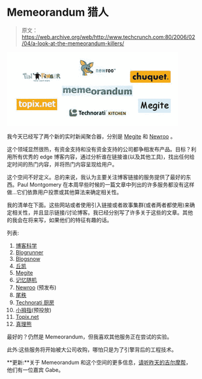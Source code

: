 # Memeorandum 猎人

> 原文：<https://web.archive.org/web/http://www.techcrunch.com:80/2006/02/04/a-look-at-the-memeorandum-killers/>

![](img/e5d1f1b21953c15d04403f4524682ce6.png)

我今天已经写了两个新的实时新闻聚合器，分别是 [Megite](https://web.archive.org/web/20220707182528/http://www.beta.techcrunch.com/2006/02/03/is-megite-a-contender/) 和 [Newroo](https://web.archive.org/web/20220707182528/http://www.beta.techcrunch.com/2006/02/03/newroos-real-time-news-aggregator/) 。

这个领域显然很热，有资金支持和没有资金支持的公司都争相发布产品。目标？利用所有优秀的 edge 博客内容，通过分析谁在链接谁(以及其他工具)，找出任何给定时间的热门内容，并将热门内容呈现给用户。

这个空间不好定义。总的来说，我认为主要关注博客链接的服务提供了最好的东西。Paul Montgomery 在本周早些时候的一篇文章中列出的许多服务都没有这样做…它们依靠用户投票或其他算法来确定相关性。

我的清单在下面。这些网站或者使用引入链接或者故事集群(或者两者都使用)来确定相关性，并且显示链接/讨论博客。我已经分别写了许多关于这些的文章。其他的我会在将来写，如果他们的特征有趣的话。

列表:

1.  [博客科学](https://web.archive.org/web/20220707182528/http://www.blogniscient.com/)
2.  [Blogrunner](https://web.archive.org/web/20220707182528/http://annotatedtimes.blogrunner.com/)
3.  [Blogsnow](https://web.archive.org/web/20220707182528/http://www.blogsnow.com/)
4.  [丘凯](https://web.archive.org/web/20220707182528/http://www.chuquet.com/)
5.  [Megite](https://web.archive.org/web/20220707182528/http://www.megite.com/)
6.  [记忆随机](https://web.archive.org/web/20220707182528/http://tech.memeorandum.com/)
7.  [Newroo](https://web.archive.org/web/20220707182528/http://www.newroo.com/) (预发布)
8.  [尾秩](https://web.archive.org/web/20220707182528/http://www.tailrank.com/)
9.  [Technorati 厨房](https://web.archive.org/web/20220707182528/http://kitchen.technorati.com/explore/)
10.  [小拇指](https://web.archive.org/web/20220707182528/http://www.tinfinger.com/)(预投放)
11.  [Topix.net](https://web.archive.org/web/20220707182528/http://www.topix.net/blogs)
12.  [真理熊](https://web.archive.org/web/20220707182528/http://www.truthlaidbear.com/topics.php)

最好的？仍然是 Memeorandum，但我喜欢其他服务正在尝试的实验。

此外:这些服务将开始被大公司收购，哪怕只是为了引擎背后的工程技术。

**更新:**关于 Memeorandum 和这个空间的更多信息，[请听昨天的吉尔摩帮](https://web.archive.org/web/20220707182528/http://gillmorgang.podshow.com/?p=30)，他们有一位嘉宾 Gabe。
